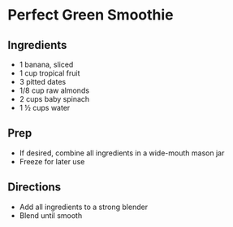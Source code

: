 # Perfect Green Smoothie

## Ingredients

- 1 banana, sliced
- 1 cup tropical fruit
- 3 pitted dates
- 1/8 cup raw almonds
- 2 cups baby spinach
- 1 ½ cups water

## Prep

- If desired, combine all ingredients in a wide-mouth mason jar
- Freeze for later use

## Directions

- Add all ingredients to a strong blender
- Blend until smooth
